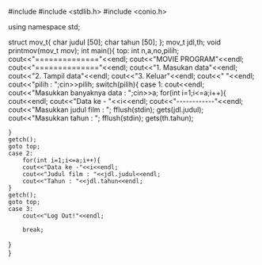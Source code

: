 #include <iostream>
#include <stdlib.h>
#include <conio.h>
 

using namespace std;

struct mov_t{
	char judul [50];
	char tahun [50];
};
mov_t jdl,th;
void printmov(mov_t mov);
int main(){
	top:
	int n,a,no,pilih;
	cout<<"=============="<<endl;
	cout<<"MOVIE PROGRAM"<<endl;
	cout<<"=============="<<endl;
	cout<<"1. Masukan data"<<endl;
	cout<<"2. Tampil data"<<endl;
	cout<<"3. Keluar"<<endl;
	cout<<" "<<endl;
	cout<<"pilih : ";cin>>pilih;
	switch(pilih){
	case 1:
	cout<<endl;
	cout<<"Masukkan banyaknya data : ";cin>>a;
	for(int i=1;i<=a;i++){
		cout<<endl;
		cout<<"Data ke - "<<i<<endl;
		cout<<"------------"<<endl;
		cout<<"Masukkan judul film : ";
	fflush(stdin);	gets(jdl.judul);
		cout<<"Masukkan tahun : ";
	fflush(stdin);	gets(th.tahun);
	
	}
	getch();
	goto top;
	case 2:
		for(int i=1;i<=a;i++){
		cout<<"Data ke -"<<i<<endl;
		cout<<"Judul film : "<<jdl.judul<<endl;
		cout<<"Tahun : "<<jdl.tahun<<endl;
	}
	getch();
	goto top;
	case 3:
		cout<<"Log Out!"<<endl;
		
		break;

}	
}
